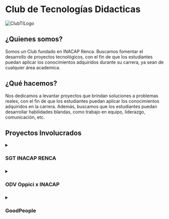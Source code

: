 # Club de Tecnologías Didacticas

<picture>
 <img alt="ClubTILogo" src="https://sebamorales74.github.io/club-it/media/Club%20IT.svg">
</picture>

## ¿Quienes somos?
Somos un Club fundado en INACAP Renca. Buscamos fomentar el desarrollo de proyectos tecnológicos, con el fin de que los estudiantes puedan aplicar los conocimientos adquiridos durante su carrera, ya sean de cualquier área academica.

## ¿Qué hacemos?
Nos dedicamos a levantar proyectos que brindan soluciones a problemas reales, con el fin de que los estudiantes puedan aplicar los conocimientos adquiridos en la carrera. Además, buscamos que los estudiantes puedan desarrollar habilidades blandas, como trabajo en equipo, liderazgo, comunicación, etc.

## Proyectos Involucrados
<details><summary><h3>SGT INACAP RENCA<h3></summary>
SGT INACAP RENCA, es un proyecto que involucra a INACAP sede Renca para crear un sistema multimedia para los televisores dispuesto a lo largo de toda la sede. Funciona con ChromecastV3, C#, Next.JS y Python.
</details>
  
<details><summary><h3>ODV Oppici x INACAP<h3></summary>
Oppici Data Viewer, es un proyecto que involucra a Oppici y INACAP sede Renca para crear un sistema de trazabilidad remota del estado de Notas de ventas, productos y entregas. Fabricado con NEXT.JS, Prisma y MySQL.
</details>
 
 <details><summary><h3>GoodPeople<h3></summary>
GoodPeople, es un proyecto que involucra a Whangarei Primary School y INACAP sede Renca para crear una red social privada para el colegio de eduación primaria "Whangarei Primary School" establecida en Nueva Zelanda. Proyecto está hecho con MongoDB, C# y React Native.
</details>
